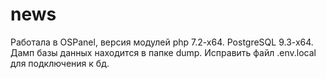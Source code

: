 # news  
Работала в OSPanel, версия модулей php 7.2-x64. PostgreSQL 9.3-x64. 
Дамп базы данных находится в папке dump.
Исправить файл .env.local для подключения к бд.
